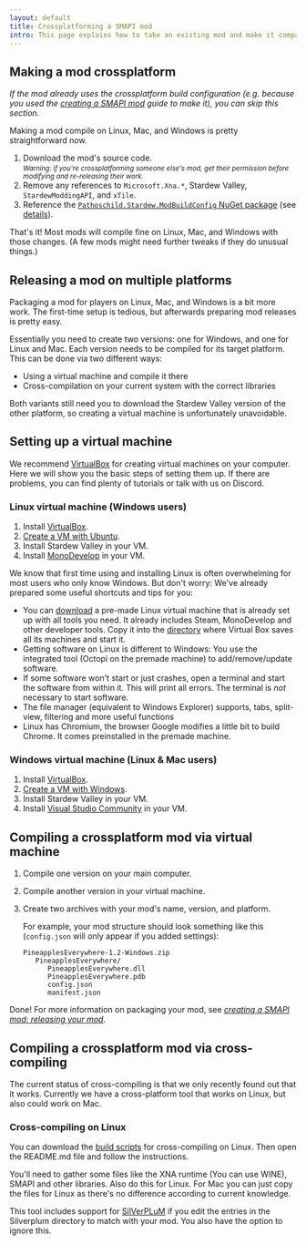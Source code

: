 ```yaml
---
layout: default
title: Crossplatforming a SMAPI mod
intro: This page explains how to take an existing mod and make it compatible with Linux, Mac, and Windows. This guide assumes you're already familiar with SMAPI development; if not, see <em><a href="/guides/creating-a-smapi-mod">creating a SMAPI mod</a></em> instead.
---
```


## Making a mod crossplatform
_If the mod already uses the crossplatform build configuration (e.g. because you used the _[creating a
SMAPI mod](creating-a-smapi-mod)_ guide to make it), you can skip this section._


Making a mod compile on Linux, Mac, and Windows is pretty straightforward now.

1. Download the mod's source code.  
   <small>_Warning: if you're crossplatforming someone else's mod, get their permission before modifying
   and re-releasing their work._</small>
2. Remove any references to `Microsoft.Xna.*`, Stardew Valley, `StardewModdingAPI`, and `xTile`.
3. Reference the [`Pathoschild.Stardew.ModBuildConfig` NuGet package](https://www.nuget.org/packages/Pathoschild.Stardew.ModBuildConfig)
  (see [details](https://github.com/Pathoschild/Stardew.ModBuildConfig#readme)).

That's it! Most mods will compile fine on Linux, Mac, and Windows with those changes. (A few mods
might need further tweaks if they do unusual things.)

## Releasing a mod on multiple platforms
Packaging a mod for players on Linux, Mac, and Windows is a bit more work. The first-time setup is
tedious, but afterwards preparing mod releases is pretty easy.

Essentially you need to create two versions: one for Windows, and one for Linux and Mac. Each
version needs to be compiled for its target platform. This can be done via two different ways:

* Using a virtual machine and compile it there
* Cross-compilation on your current system with the correct libraries

Both variants still need you to download the Stardew Valley version of the other platform, so creating a virtual machine is unfortunately unavoidable.

## Setting up a virtual machine
We recommend [VirtualBox](https://www.virtualbox.org/) for creating virtual machines on your computer. Here we will show you the basic steps of setting them up. If there are problems, you can find plenty of tutorials or talk with us on Discord.

### Linux virtual machine (Windows users)

1. Install [VirtualBox](https://www.virtualbox.org/).
2. [Create a VM with Ubuntu](https://brb.nci.nih.gov/bdge/installUbuntu.html).
3. Install Stardew Valley in your VM.
4. Install [MonoDevelop](http://www.monodevelop.com/) in your VM.

We know that first time using and installing Linux is often overwhelming for most users who only know Windows. But don't worry: We've already prepared some useful shortcuts and tips for you:

* You can [download](https://drive.google.com/file/d/0B3c8rHzBL-BiQlViajdEeFJVMk0/view?usp=sharing) a pre-made Linux virtual machine that is already set up with all tools you need. It already includes Steam, MonoDevelop and other developer tools. Copy it into the [directory](http://superuser.com/questions/857177/where-is-virtualboxs-virtual-hard-disks-repository) where Virtual Box saves all its machines and start it.
* Getting software on Linux is different to Windows: You use the integrated tool (Octopi on the premade machine) to add/remove/update software.
* If some software won't start or just crashes, open a terminal and start the software from within it. This will print all errors. The terminal is *not* necessary to start software.
* The file manager (equivalent to Windows Explorer) supports, tabs, split-view, filtering and more useful functions
* Linux has Chromium, the browser Google modifies a little bit to build Chrome. It comes preinstalled in the premade machine.

### Windows virtual machine (Linux & Mac users)

1. Install [VirtualBox](https://www.virtualbox.org/).
2. [Create a VM with Windows](http://www.macworld.co.uk/how-to/mac-software/run-windows-10-on-your-mac-using-virtualbox-3621650/).
3. Install Stardew Valley in your VM.
4. Install [Visual Studio Community](https://www.visualstudio.com/vs/community/) in your VM.

## Compiling a crossplatform mod via virtual machine
1. Compile one version on your main computer.
2. Compile another version in your virtual machine.
3. Create two archives with your mod's name, version, and platform.

   For example, your mod structure should look something like this (`config.json` will only appear
   if you added settings):

   ```
   PineapplesEverywhere-1.2-Windows.zip
      PineapplesEverywhere/
         PineapplesEverywhere.dll
         PineapplesEverywhere.pdb
         config.json
         manifest.json
   ```

Done! For more information on packaging your mod, see _[creating a SMAPI mod: releasing your mod](creating-a-smapi-mod#releasing-your-mod)_.

## Compiling a crossplatform mod via cross-compiling
The current status of cross-compiling is that we only recently found out that it works. Currently we have a cross-platform tool that works on Linux, but also could work on Mac.

### Cross-compiling on Linux
You can download the [build scripts](https://github.com/rumangerst/StardewValleyMisc/releases/tag/crosscompile-linux-1.0) for cross-compiling on Linux. Then open the README.md file and follow the instructions.

You'll need to gather some files like the XNA runtime (You can use WINE), SMAPI and other libraries. Also do this for Linux. For Mac you can just copy the files for Linux as there's no difference according to current knowledge.

This tool includes support for [SilVerPLuM](https://github.com/rumangerst/SilVerPLuM) if you edit the entries in the Silverplum directory to match with your mod. You also have the option to ignore this.
